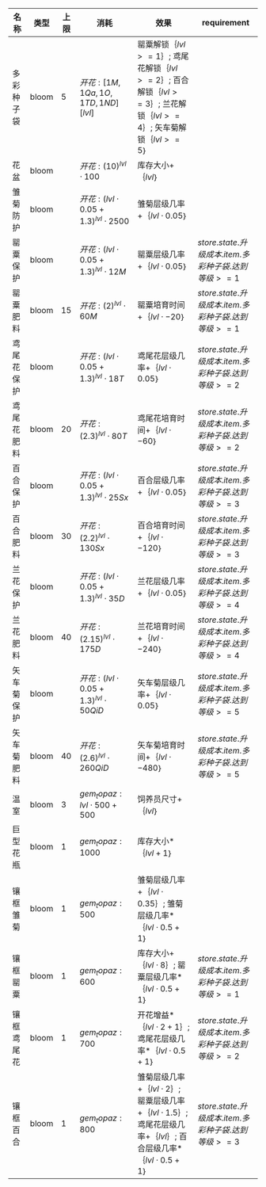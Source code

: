 | 名称  | 类型  | 上限  | 消耗  | 效果  | requirement |
| --- | --- | --- | --- | --- | ----------- |
| 多彩种子袋 | bloom | 5 | ${ 开花: [1M, 1Qa, 1O, 1TD, 1ND][lvl] }$ | 罂粟解锁｛$lvl >= 1$｝; 鸢尾花解锁｛$lvl >= 2$｝; 百合解锁｛$lvl >= 3$｝; 兰花解锁｛$lvl >= 4$｝; 矢车菊解锁｛$lvl >= 5$｝ |  |
| 花盆 | bloom |  | ${ 开花: {(10)}^{lvl}  \cdot  100 }$ | 库存大小+｛$lvl$｝ |  |
| 雏菊防护 | bloom |  | ${ 开花: {(lvl  \cdot  0.05 + 1.3)}^{lvl}  \cdot  2500 }$ | 雏菊层级几率+｛$lvl  \cdot  0.05$｝ |  |
| 罂粟保护 | bloom |  | ${ 开花: {(lvl  \cdot  0.05 + 1.3)}^{lvl}  \cdot  12M }$ | 罂粟层级几率+｛$lvl  \cdot  0.05$｝ | $store.state.升级成本.item.多彩种子袋.达到等级 >= 1$ |
| 罂粟肥料 | bloom | 15 | ${ 开花: {(2)}^{lvl}  \cdot  60M }$ | 罂粟培育时间+｛$lvl  \cdot  -20$｝ | $store.state.升级成本.item.多彩种子袋.达到等级 >= 1$ |
| 鸢尾花保护 | bloom |  | ${ 开花: {(lvl  \cdot  0.05 + 1.3)}^{lvl}  \cdot  18T }$ | 鸢尾花层级几率+｛$lvl  \cdot  0.05$｝ | $store.state.升级成本.item.多彩种子袋.达到等级 >= 2$ |
| 鸢尾花肥料 | bloom | 20 | ${ 开花: {(2.3)}^{lvl}  \cdot  80T }$ | 鸢尾花培育时间+｛$lvl  \cdot  -60$｝ | $store.state.升级成本.item.多彩种子袋.达到等级 >= 2$ |
| 百合保护 | bloom |  | ${ 开花: {(lvl  \cdot  0.05 + 1.3)}^{lvl}  \cdot  25Sx }$ | 百合层级几率+｛$lvl  \cdot  0.05$｝ | $store.state.升级成本.item.多彩种子袋.达到等级 >= 3$ |
| 百合肥料 | bloom | 30 | ${ 开花: {(2.2)}^{lvl}  \cdot  130Sx }$ | 百合培育时间+｛$lvl  \cdot  -120$｝ | $store.state.升级成本.item.多彩种子袋.达到等级 >= 3$ |
| 兰花保护 | bloom |  | ${ 开花: {(lvl  \cdot  0.05 + 1.3)}^{lvl}  \cdot  35D }$ | 兰花层级几率+｛$lvl  \cdot  0.05$｝ | $store.state.升级成本.item.多彩种子袋.达到等级 >= 4$ |
| 兰花肥料 | bloom | 40 | ${ 开花: {(2.15)}^{lvl}  \cdot  175D }$ | 兰花培育时间+｛$lvl  \cdot  -240$｝ | $store.state.升级成本.item.多彩种子袋.达到等级 >= 4$ |
| 矢车菊保护 | bloom |  | ${ 开花: {(lvl  \cdot  0.05 + 1.3)}^{lvl}  \cdot  50QiD }$ | 矢车菊层级几率+｛$lvl  \cdot  0.05$｝ | $store.state.升级成本.item.多彩种子袋.达到等级 >= 5$ |
| 矢车菊肥料 | bloom | 40 | ${ 开花: {(2.6)}^{lvl}  \cdot  260QiD }$ | 矢车菊培育时间+｛$lvl  \cdot  -480$｝ | $store.state.升级成本.item.多彩种子袋.达到等级 >= 5$ |
| 温室 | bloom | 3 | ${ gem_topaz: lvl  \cdot  500 + 500 }$ | 饲养员尺寸+｛$lvl$｝ |  |
| 巨型花瓶 | bloom | 1 | ${ gem_topaz: 1000 }$ | 库存大小*｛$lvl + 1$｝ |  |
| 镶框雏菊 | bloom | 1 | ${ gem_topaz: 500 }$ | 雏菊层级几率+｛$lvl  \cdot  0.35$｝; 雏菊层级几率*｛$lvl  \cdot  0.5 + 1$｝ |  |
| 镶框罂粟 | bloom | 1 | ${ gem_topaz: 600 }$ | 库存大小+｛$lvl  \cdot  8$｝; 罂粟层级几率*｛$lvl  \cdot  0.5 + 1$｝ | $store.state.升级成本.item.多彩种子袋.达到等级 >= 1$ |
| 镶框鸢尾花 | bloom | 1 | ${ gem_topaz: 700 }$ | 开花增益*｛$lvl  \cdot  2 + 1$｝; 鸢尾花层级几率*｛$lvl  \cdot  0.5 + 1$｝ | $store.state.升级成本.item.多彩种子袋.达到等级 >= 2$ |
| 镶框百合 | bloom | 1 | ${ gem_topaz: 800 }$ | 雏菊层级几率+｛$lvl  \cdot  2$｝; 罂粟层级几率+｛$lvl  \cdot  1.5$｝; 鸢尾花层级几率+｛$lvl$｝; 百合层级几率*｛$lvl  \cdot  0.5 + 1$｝ | $store.state.升级成本.item.多彩种子袋.达到等级 >= 3$ |
